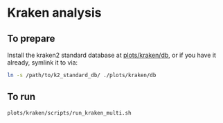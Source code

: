 # Kraken analysis

## To prepare
Install the kraken2 standard database at [plots/kraken/db](plots/kraken/db), or if you have it already, symlink it to via:
```bash
ln -s /path/to/k2_standard_db/ ./plots/kraken/db
```

## To run
```bash
plots/kraken/scripts/run_kraken_multi.sh
```
